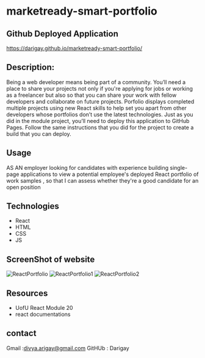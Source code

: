 # marketready-smart-portfolio

## Github Deployed Application
https://darigay.github.io/marketready-smart-portfolio/

## Description:
Being a web developer means being part of a community. You’ll need a place to share your projects not only if you're applying for jobs or working as a freelancer but also so that you can share your work with fellow developers and collaborate on future projects.
Porfolio displays completed multiple projects using new React skills to help set you apart from other developers whose portfolios don’t use the latest technologies.
Just as you did in the module project, you’ll need to deploy this application to GitHub Pages. Follow the same instructions that you did for the project to create a build that you can deploy.

## Usage
AS AN employer looking for candidates with experience building single-page applications to view a potential employee's deployed React portfolio of work samples , so that I can assess whether they're a good candidate for an open position

## Technologies
- React
- HTML
- CSS
- JS

## ScreenShot of website
![ReactPortfolio](https://user-images.githubusercontent.com/94805706/170384237-d492fc7d-3106-430a-9c9b-d1da7d85f007.png)
![ReactPortfolio1](https://user-images.githubusercontent.com/94805706/170384241-0f6a633e-6a9a-4369-9062-c19dc6992430.png)
![ReactPortfolio2](https://user-images.githubusercontent.com/94805706/170384242-6f6883bf-8fb7-424e-9dd5-1bab74562808.png)

## Resources
- UofU React Module 20
- react documentations

## contact
Gmail :divya.arigay@gmail.com
GitHUb : Darigay
